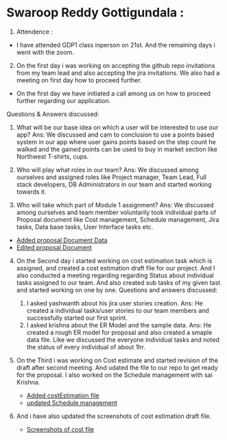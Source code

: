 # Swaroop Reddy Gottigundala :
1. Attendence :
* I have attended GDP1 class inperson on 21st. And the remaining days i went with the zoom.
2. On the first day i was working on accepting the github repo invitations from my team lead and also accepting the jira invitations. We also had a meeting on first day how to proceed further.

* On the first day we have initiated a call among us on how to proceed further regarding our application.

Questions & Answers discussed:
1.	What will be our base idea on which a user will be interested to use our app?
Ans: We discussed and cam to conclusion to use a points based system in our app where user gains points based on the step count he walked and the gained points can be used to buy in market section like Northwest T-shirts, cups.

2. Who will play what roles in our team?
Ans: We discussed among ourselves and assigned roles like Project manager, Team Lead, Full stack developers, DB Administrators in our team and started working towards it.

3. Who will take which part of Module 1 assignment?
Ans: We discussed among ourselves and team member voluntarily took individual parts of Proposal document like Cost management, Schedule management, Jira tasks, Data base tasks, User Interface tasks etc.

* [Added proposal Document Data](https://github.com/sudheera96/Group-4--Hunt-game/commit/bb203bd44aa63f22a29f8a5b19a5b3b1f74b196a)
* [Edited proposal Document](https://github.com/sudheera96/Group-4--Hunt-game/commit/ac7cc327c278373bde9dedcf636bfa7af55e52f4)

4. On the Second day i started working on cost estimation task which is assigned, and created a cost estimation draft file for our project. And I also conducted a meeting regarding
   regarding Status about individual tasks assigned to our team. And also created sub tasks of my given tast and started working on one by one.
   Questions and answers discussed:
   1. I asked yashwanth about his jira user stories creation.
   Ans: He created a individual tasks/user stories to our team members and successfully started our first sprint.
   2. I asked krishna about the ER Model and the sample data.
   Ans: He created a rough ER model for proposal and also created a smaple data file.
   Like we discussed the everyone individual tasks and noted the status of every individual of about 1hr.
   
5. On the Third i was working on Cost estimate and started revision of the draft after second meeting. And udated the file to our repo to get ready for the proposal.
   I also worked on the Schedule management with sai Krishna. 
   
   * [Added costEstimation file](https://github.com/sudheera96/Group-4--Hunt-game/commit/a9c72006cd4016f0fec71f57465c7b11dab280ce)
   * [updated Schedule management](https://github.com/sudheera96/Group-4--Hunt-game/commit/2186b55605cf0ced2492d6938a780528ae2911c0)
6. And i have also updated the screenshots of cost estimation draft file.

   * [Screenshots of cost file](https://github.com/sudheera96/Group-4--Hunt-game/commit/34b13484391e0f659e8c1328e5171c8d44109ac0)
   
   
   
   
    
    






